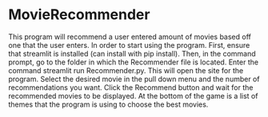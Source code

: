 # MovieRecommender
This program will recommend a user entered amount of movies based off one that the user enters. In order to start using the program. First, ensure that streamlit is installed (can install with pip install). Then, in the command prompt, go to the folder in which the Recommender file is located. Enter the command streamlit run Recommender.py. This will open the site for the program. Select the desired movie in the pull down menu and the number of recommendations you want. Click the Recommend button and wait for the recommended movies to be displayed. At the bottom of the game is a list of themes that the program is using to choose the best movies.
